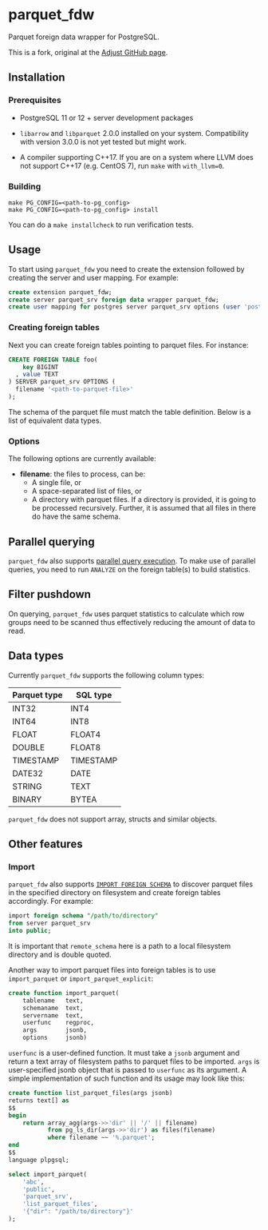 
# parquet_fdw

Parquet foreign data wrapper for PostgreSQL.

This is a fork, original at the [Adjust GitHub page](https://github.com/adjust/parquet_fdw).

## Installation

### Prerequisites

- PostgreSQL 11 or 12 + server development packages

- `libarrow` and `libparquet` 2.0.0 installed on your system.
  Compatibility with version 3.0.0 is not yet tested but might work.

- A compiler supporting C++17. If you are on a system where LLVM does not
  support C++17 (e.g. CentOS 7), run `make` with `with_llvm=0`.

### Building

```
make PG_CONFIG=<path-to-pg_config>
make PG_CONFIG=<path-to-pg_config> install
```

You can do a `make installcheck` to run verification tests.


## Usage

To start using `parquet_fdw` you need to create the extension followed by
creating the server and user mapping. For example:

```sql
create extension parquet_fdw;
create server parquet_srv foreign data wrapper parquet_fdw;
create user mapping for postgres server parquet_srv options (user 'postgres');
```


### Creating foreign tables

Next you can create foreign tables pointing to parquet files. For instance:

```sql
CREATE FOREIGN TABLE foo(
    key BIGINT
  , value TEXT
) SERVER parquet_srv OPTIONS (
  filename '<path-to-parquet-file>'
);
```

The schema of the parquet file must match the table definition. Below is a list
of equivalent data types.


### Options

The following options are currently available:

- **filename**: the files to process, can be:
  - A single file, or
  - A space-separated list of files, or
  - A directory with parquet files. If a directory is provided, it is going to
    be processed recursively. Further, it is assumed that all files in there
    do have the same schema.


## Parallel querying

`parquet_fdw` also supports [parallel query execution](https://www.postgresql.org/docs/current/parallel-query.html).
To make use of parallel queries, you need to run `ANALYZE` on the foreign
table(s) to build statistics.


## Filter pushdown

On querying, `parquet_fdw` uses parquet statistics to calculate which row
groups need to be scanned thus effectively reducing the amount of data to read.


## Data types

Currently `parquet_fdw` supports the following column types:

| Parquet type |  SQL type |
|--------------|-----------|
|        INT32 |      INT4 |
|        INT64 |      INT8 |
|        FLOAT |    FLOAT4 |
|       DOUBLE |    FLOAT8 |
|    TIMESTAMP | TIMESTAMP |
|       DATE32 |      DATE |
|       STRING |      TEXT |
|       BINARY |     BYTEA |

`parquet_fdw` does not support array, structs and similar objects.


## Other features

### Import

`parquet_fdw` also supports [`IMPORT FOREIGN SCHEMA`](https://www.postgresql.org/docs/current/sql-importforeignschema.html)
to discover parquet files in the specified directory on filesystem and create
foreign tables accordingly. For example:

```sql
import foreign schema "/path/to/directory"
from server parquet_srv
into public;
```

It is important that `remote_schema` here is a path to a local filesystem
directory and is double quoted.

Another way to import parquet files into foreign tables is to use
`import_parquet` or `import_parquet_explicit`:

```sql
create function import_parquet(
    tablename   text,
    schemaname  text,
    servername  text,
    userfunc    regproc,
    args        jsonb,
    options     jsonb)
```

`userfunc` is a user-defined function. It must take a `jsonb` argument and return a text array of filesystem paths to parquet files to be imported. `args` is user-specified jsonb object that is passed to `userfunc` as its argument. A simple implementation of such function and its usage may look like this:

```sql
create function list_parquet_files(args jsonb)
returns text[] as
$$
begin
    return array_agg(args->>'dir' || '/' || filename)
           from pg_ls_dir(args->>'dir') as files(filename)
           where filename ~~ '%.parquet';
end
$$
language plpgsql;

select import_parquet(
    'abc',
    'public',
    'parquet_srv',
    'list_parquet_files',
    '{"dir": "/path/to/directory"}'
);
```

